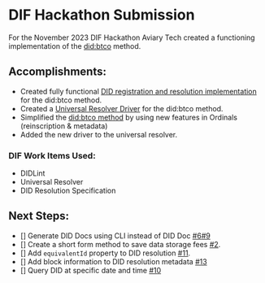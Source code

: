 # DIF Hackathon Submission

For the November 2023 DIF Hackathon Aviary Tech created a functioning implementation of the [did:btco](https://github.com/ordinalsreserve/did-btco) method.

## Accomplishments:

- Created fully functional [DID registration and resolution implementation](https://github.com/aviarytech/btc-ordinal-dids) for the did:btco method.
- Created a [Universal Resolver Driver](https://github.com/aviarytech/uni-resolver-driver-did-btco) for the did:btco method.
- Simplified the [did:btco method](https://github.com/ordinalsreserve/did-btco) by using new features in Ordinals (reinscription & metadata)
- Added the new driver to the universal resolver.

### DIF Work Items Used:

- DIDLint
- Universal Resolver
- DID Resolution Specification

## Next Steps:

- [] Generate DID Docs using CLI instead of DID Doc [#6](https://github.com/aviarytech/btc-ordinal-dids/issues/6)[#9](https://github.com/aviarytech/btc-ordinal-dids/issues/9)
- [] Create a short form method to save data storage fees [#2](https://github.com/ordinalsreserve/did-btco/issues/2).
- [] Add `equivalentId` property to DID resolution [#11](https://github.com/aviarytech/btc-ordinal-dids/issues/11).
- [] Add block information to DID resolution metadata [#13](https://github.com/aviarytech/btc-ordinal-dids/issues/13)
- [] Query DID at specific date and time [#10](https://github.com/aviarytech/btc-ordinal-dids/issues/10)
